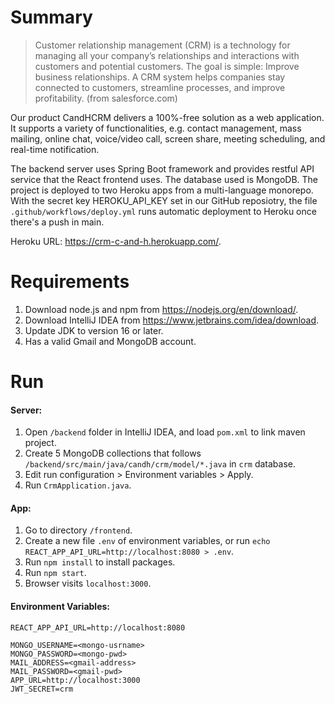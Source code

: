 # Summary

> Customer relationship management (CRM) is a technology for managing all your company’s relationships and interactions with customers and potential customers. The goal is simple: Improve business relationships. A CRM system helps companies stay connected to customers, streamline processes, and improve profitability. (from salesforce.com)

Our product CandHCRM delivers a 100%-free solution as a web application. It supports a variety of functionalities, e.g. contact management, mass mailing, online chat, voice/video call, screen share, meeting scheduling, and real-time notification. 

The backend server uses Spring Boot framework and provides restful API service that the React frontend uses. The database used is MongoDB. The project is deployed to two Heroku apps from a multi-language monorepo. With the secret key HEROKU_API_KEY set in our GitHub reposiotry, the file `.github/workflows/deploy.yml` runs automatic deployment to Heroku once there's a push in main.

Heroku URL: https://crm-c-and-h.herokuapp.com/.


# Requirements

1. Download node.js and npm from https://nodejs.org/en/download/.
2. Download IntelliJ IDEA from https://www.jetbrains.com/idea/download.
3. Update JDK to version 16 or later.
4. Has a valid Gmail and MongoDB account.


# Run

#### Server:
1. Open `/backend` folder in IntelliJ IDEA, and load `pom.xml` to link maven project.
2. Create 5 MongoDB collections that follows `/backend/src/main/java/candh/crm/model/*.java` in `crm` database.
3. Edit run configuration > Environment variables > Apply.
4. Run `CrmApplication.java`.

#### App:
1. Go to directory `/frontend`.
2. Create a new file `.env` of environment variables, or run `echo REACT_APP_API_URL=http://localhost:8080 > .env`.
3. Run `npm install` to install packages.
4. Run `npm start`.
5. Browser visits `localhost:3000`.

#### Environment Variables:
```
REACT_APP_API_URL=http://localhost:8080
```
```
MONGO_USERNAME=<mongo-usrname>
MONGO_PASSWORD=<mongo-pwd>
MAIL_ADDRESS=<gmail-address>
MAIL_PASSWORD=<gmail-pwd>
APP_URL=http://localhost:3000
JWT_SECRET=crm
```
